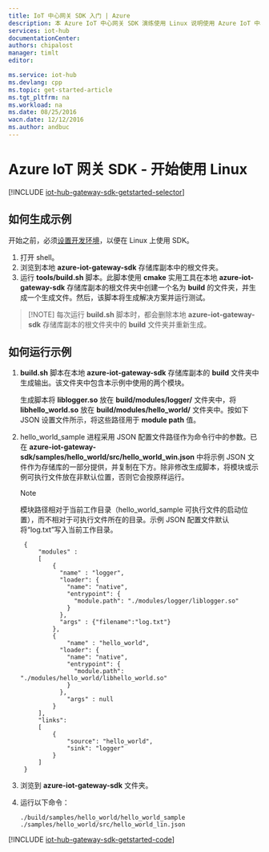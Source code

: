 ```yaml
---
title: IoT 中心网关 SDK 入门 | Azure
description: 本 Azure IoT 中心网关 SDK 演练使用 Linux 说明使用 Azure IoT 中心网关 SDK 时应理解的关键概念。
services: iot-hub
documentationCenter: 
authors: chipalost
manager: timlt
editor: 

ms.service: iot-hub
ms.devlang: cpp
ms.topic: get-started-article
ms.tgt_pltfrm: na
ms.workload: na
ms.date: 08/25/2016
wacn.date: 12/12/2016
ms.author: andbuc
---
```


# Azure IoT 网关 SDK - 开始使用 Linux

[!INCLUDE [iot-hub-gateway-sdk-getstarted-selector](../../includes/iot-hub-gateway-sdk-getstarted-selector.md)]

## 如何生成示例

开始之前，必须[设置开发环境][lnk-setupdevbox]，以便在 Linux 上使用 SDK。

1. 打开 shell。
2. 浏览到本地 **azure-iot-gateway-sdk** 存储库副本中的根文件夹。
3. 运行 **tools/build.sh** 脚本。此脚本使用 **cmake** 实用工具在本地 **azure-iot-gateway-sdk** 存储库副本的根文件夹中创建一个名为 **build** 的文件夹，并生成一个生成文件。然后，该脚本将生成解决方案并运行测试。

> [!NOTE]  每次运行 **build.sh** 脚本时，都会删除本地 **azure-iot-gateway-sdk** 存储库副本的根文件夹中的 **build** 文件夹并重新生成。

## 如何运行示例

1. **build.sh** 脚本在本地 **azure-iot-gateway-sdk** 存储库副本的 **build** 文件夹中生成输出。该文件夹中包含本示例中使用的两个模块。
   
    生成脚本将 **liblogger.so** 放在 **build/modules/logger/** 文件夹中，将 **libhello\_world.so** 放在 **build/modules/hello\_world/** 文件夹中。按如下 JSON 设置文件所示，将这些路径用于 **module path** 值。
2. hello\_world\_sample 进程采用 JSON 配置文件路径作为命令行中的参数。已在 **azure-iot-gateway-sdk/samples/hello\_world/src/hello\_world\_win.json** 中将示例 JSON 文件作为存储库的一部分提供，并复制在下方。除非修改生成脚本，将模块或示例可执行文件放在非默认位置，否则它会按原样运行。

    > [!NOTE]
   模块路径相对于当前工作目录（hello\_world\_sample 可执行文件的启动位置），而不相对于可执行文件所在的目录。示例 JSON 配置文件默认将“log.txt”写入当前工作目录。
   
        {
            "modules" :
            [
                {
                  "name" : "logger",
                  "loader": {
                    "name": "native",
                    "entrypoint": {
                      "module.path": "./modules/logger/liblogger.so"
                    }
                  },
                  "args" : {"filename":"log.txt"}
                },
                {
                    "name" : "hello_world",
                  "loader": {
                    "name": "native",
                    "entrypoint": {
                      "module.path": "./modules/hello_world/libhello_world.so"
                    }
                  },
                    "args" : null
                }
            ],
            "links": 
            [
                {
                    "source": "hello_world",
                    "sink": "logger"
                }
            ]
        }

3. 浏览到 **azure-iot-gateway-sdk** 文件夹。
4. 运行以下命令：
   
   ```
   ./build/samples/hello_world/hello_world_sample ./samples/hello_world/src/hello_world_lin.json
   ``` 

[!INCLUDE [iot-hub-gateway-sdk-getstarted-code](../../includes/iot-hub-gateway-sdk-getstarted-code.md)]

<!-- Links -->

[lnk-setupdevbox]: https://github.com/Azure/azure-iot-gateway-sdk/blob/master/doc/devbox_setup.md

<!---HONumber=Mooncake_1205_2016-->